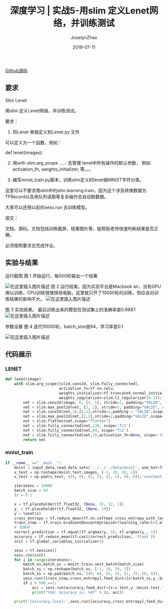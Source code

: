 ﻿---
layout:     post
title:      深度学习 | 实战5-用slim 定义Lenet网络，并训练测试
subtitle:
date:       2019-07-11
author:     JoselynZhao
header-img: img/post-bg-os-metro.jpg
catalog: true
tags:
    - Deep Learning
    - Python
    - TensorFlow
    - slim

---
[Github源码](https://github.com/joselynzhao/DeepLearning.Advanceing/tree/master/DL_5/work)
## 要求
Slim Lenet


用slim 定义Lenet网络，并训练测试。


要求：

1. 将Lenet 单独定义到Lenet.py 文件

可以定义为一个函数，例如：


def lenet(images):


2. 用with slim.arg_scope .....: 去管理 lenet中所有操作的默认参数， 例如activation_fn, weights_initializer, 等。。。


3. 编写mnist_train.py脚本，训练slim定义的lenet做MNIST字符分类。


这里可以不要求用slim中的slim.learning.train，因为这个涉及转换数据为TFRecord以及用队列读取等复杂操作去自动取数据。

大家可以还用以前的sess.run 去训练模型。


提交：

文档、源码。文档包括训练截屏、结果图片等，能帮助老师快速判断结果是否正确。

必须按照要求去完成作业。


## 实验与结果
运行截图
图 1 开始运行，每500轮输出一个结果

![在这里插入图片描述](https://img-blog.csdnimg.cn/20190717183833791.png?x-oss-process=image/watermark,type_ZmFuZ3poZW5naGVpdGk,shadow_10,text_aHR0cHM6Ly9ibG9nLmNzZG4ubmV0L05HVWV2ZXIxNQ==,size_16,color_FFFFFF,t_70)
图 2 运行结束。因为实验平台是Macbook air，没有GPU用以训练，CPU训练很慢很烧电脑，这里就只开了10000轮的训练，但应该对训练结果的影响不大。
![在这里插入图片描述](https://img-blog.csdnimg.cn/20190717183840203.png?x-oss-process=image/watermark,type_ZmFuZ3poZW5naGVpdGk,shadow_10,text_aHR0cHM6Ly9ibG9nLmNzZG4ubmV0L05HVWV2ZXIxNQ==,size_16,color_FFFFFF,t_70)

图 3  实验结果。 最后训练出来的模型在测试集上的准确率是0.9887.
![在这里插入图片描述](https://img-blog.csdnimg.cn/20190717183845460.png?x-oss-process=image/watermark,type_ZmFuZ3poZW5naGVpdGk,shadow_10,text_aHR0cHM6Ly9ibG9nLmNzZG4ubmV0L05HVWV2ZXIxNQ==,size_16,color_FFFFFF,t_70)

参数设置
图 4 迭代10000轮，batch_size是64，学习率是0.1

![在这里插入图片描述](https://img-blog.csdnimg.cn/20190717183856256.png)

## 代码展示
### LENET

```py
def lenet(image):
    with slim.arg_scope([slim.conv2d, slim.fully_connected],
                        activation_fn=tf.nn.relu,
                        weights_initializer=tf.truncated_normal_initializer(0.0,0.1), #mu，sigma
                        weights_regularizer=slim.l2_regularizer(0.1)):
        net = slim.conv2d(image, 6, [5, 5], stride=1, padding="VALID", scope="conv1")
        net = slim.max_pool2d(net, [2, 2], stride=2, padding="VALID", scope="pool1")
        net = slim.conv2d(net,16,[5,5],stride=1,padding = "VALID",scope ="conv2")
        net = slim.max_pool2d(net,[2,2],stride=2,padding="VALID",scope="pool2")
        net = slim.flatten(net,scope="flatten")
        net = slim.fully_connected(net,120, scope='fc1')
        net = slim.fully_connected(net,84, scope='fc2')
        net = slim.fully_connected(net,10,activation_fn=None, scope='fc3')
        return net

```

### mnist_train

```py
if __name__ =="__main__":
    mnist = input_data.read_data_sets('../../../data/mnist', one_hot=True)
    x_test = np.reshape(mnist.test.images, [-1, 28, 28, 1])
    x_test = np.pad(x_test, ((0, 0), (2, 2), (2, 2), (0, 0)),'constant')  # print("Updated Image Shape: {}".format(X_train[0].shape))

    iteratons = 10000
    batch_size = 64
    lr = 0.1

    x = tf.placeholder(tf.float32, [None, 32, 32, 1])
    y_ = tf.placeholder(tf.float32, [None, 10])
    y = lenet(x)
    cross_entropy = tf.reduce_mean(tf.nn.softmax_cross_entropy_with_logits(logits=y, labels=y_))
    train_step = tf.train.GradientDescentOptimizer(learning_rate=lr).minimize(cross_entropy)
    # 准确率
    correct_prediction = tf.equal(tf.argmax(y, 1), tf.argmax(y_, 1))
    accuracy = tf.reduce_mean(tf.cast(correct_prediction, 'float'))
    init = tf.global_variables_initializer()

    sess = tf.Session()
    sess.run(init)
    for i in range(iteratons):
        batch_xs,batch_ys = mnist.train.next_batch(batch_size)
        batch_xs = np.reshape(batch_xs, [-1, 28, 28, 1])
        batch_xs = np.pad(batch_xs, ((0, 0), (2, 2), (2, 2), (0, 0)), 'constant')
        sess.run([train_step,cross_entropy],feed_dict={x:batch_xs,y_:batch_ys})
        if i % 500 ==1:
            acc = sess.run(accuracy,feed_dict={x:x_test,y_:mnist.test.labels})
            print("%5d: accuracy is: %4f" % (i, acc))

    print('[accuracy,loss]:',sess.run([accuracy,cross_entropy],feed_dict={x:x_test,y_:mnist.test.labels}))

```

